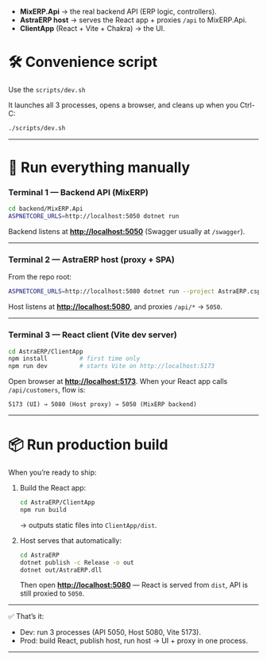 
* **MixERP.Api** → the real backend API (ERP logic, controllers).
* **AstraERP host** → serves the React app + proxies `/api` to MixERP.Api.
* **ClientApp** (React + Vite + Chakra) → the UI.


# 🛠 Convenience script

Use the `scripts/dev.sh`

 It launches all 3 processes, opens a browser, and cleans up when you Ctrl-C:

```bash
./scripts/dev.sh

```
---

# 🚀 Run everything manually

### Terminal 1 — Backend API (MixERP)

```bash
cd backend/MixERP.Api
ASPNETCORE_URLS=http://localhost:5050 dotnet run
```

Backend listens at **[http://localhost:5050](http://localhost:5050)** (Swagger usually at `/swagger`).

---

### Terminal 2 — AstraERP host (proxy + SPA)

From the repo root:

```bash
ASPNETCORE_URLS=http://localhost:5080 dotnet run --project AstraERP.csproj
```

Host listens at **[http://localhost:5080](http://localhost:5080)**, and proxies `/api/*` → `5050`.

---

### Terminal 3 — React client (Vite dev server)

```bash
cd AstraERP/ClientApp
npm install         # first time only
npm run dev         # starts Vite on http://localhost:5173
```

Open browser at **[http://localhost:5173](http://localhost:5173)**.
When your React app calls `/api/customers`, flow is:

```
5173 (UI) → 5080 (Host proxy) → 5050 (MixERP backend)
```


---

# 📦 Run production build

When you’re ready to ship:

1. Build the React app:

   ```bash
   cd AstraERP/ClientApp
   npm run build
   ```

   → outputs static files into `ClientApp/dist`.

2. Host serves that automatically:

   ```bash
   cd AstraERP
   dotnet publish -c Release -o out
   dotnet out/AstraERP.dll
   ```

   Then open **[http://localhost:5080](http://localhost:5080)** — React is served from `dist`, API is still proxied to `5050`.

---

✅ That’s it:

* Dev: run 3 processes (API 5050, Host 5080, Vite 5173).
* Prod: build React, publish host, run host → UI + proxy in one process.

---
